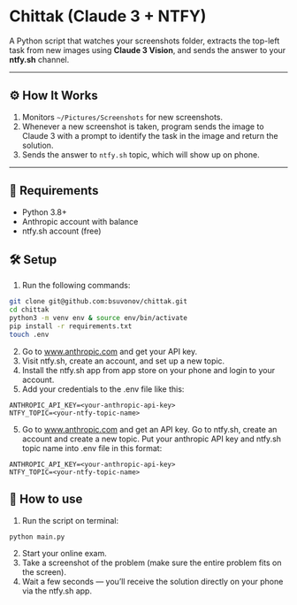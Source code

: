 # Chittak (Claude 3 + NTFY)

A Python script that watches your screenshots folder, extracts the top-left task from new images using **Claude 3 Vision**, and sends the answer to your **ntfy.sh** channel.

---

## ⚙️ How It Works

1. Monitors `~/Pictures/Screenshots` for new screenshots.
2. Whenever a new screenshot is taken, program sends the image to Claude 3 with a prompt to identify the task in the image and return the solution.
3. Sends the answer to `ntfy.sh` topic, which will show up on phone.

---

## 🧩 Requirements

- Python 3.8+
- Anthropic account with balance
- ntfy.sh account (free)

## 🛠️ Setup

1. Run the following commands:
```bash
git clone git@github.com:bsuvonov/chittak.git
cd chittak
python3 -m venv env & source env/bin/activate
pip install -r requirements.txt
touch .env
```
2. Go to www.anthropic.com and get your API key.
3. Visit ntfy.sh, create an account, and set up a new topic.
4. Install the ntfy.sh app from app store on your phone and login to your account.
5. Add your credentials to the .env file like this:
  ```
  ANTHROPIC_API_KEY=<your-anthropic-api-key>
  NTFY_TOPIC=<your-ntfy-topic-name>
  ```
5. Go to www.anthropic.com and get an API key. Go to ntfy.sh, create an account and create a new topic. Put your anthropic API key and ntfy.sh topic name into .env file in this format:
```
ANTHROPIC_API_KEY=<your-anthropic-api-key>
NTFY_TOPIC=<your-ntfy-topic-name>
```

## 🚀 How to use
1. Run the script on terminal:
```python
python main.py
```
2. Start your online exam.
3. Take a screenshot of the problem (make sure the entire problem fits on the screen).
4. Wait a few seconds — you’ll receive the solution directly on your phone via the ntfy.sh app.
